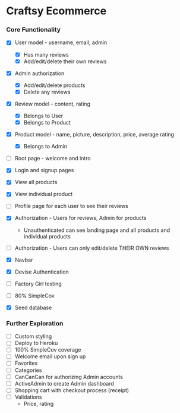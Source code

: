 # Craftsy Ecommerce

### Core Functionality
- [x] User model - username, email, admin
  - [x] Has many reviews
  - [x] Add/edit/delete their own reviews
- [x] Admin authorization
  - [x] Add/edit/delete products
  - [x] Delete any reviews
- [x] Review model - content, rating
  - [x] Belongs to User
  - [x] Belongs to Product
- [x] Product model - name, picture, description, price, average rating
  - [x] Belongs to Admin
- [ ] Root page - welcome and intro
- [x] Login and signup pages
- [x] View all products
- [x] View individual product
- [ ] Profile page for each user to see their reviews
- [x] Authorization - Users for reviews, Admin for products
  * Unauthenticated can see landing page and all products and individual products
- [ ] Authorization - Users can only edit/delete THEIR OWN reviews
- [x] Navbar
- [x] Devise Authentication
- [ ] Factory Girl testing
- [ ] 80% SimpleCov
- [x] Seed database


### Further Exploration
- [ ] Custom styling
- [ ] Deploy to Heroku
- [ ] 100% SimpleCov coverage
- [ ] Welcome email upon sign up
- [ ] Favorites
- [ ] Categories
- [ ] CanCanCan for authorizing Admin accounts
- [ ] ActiveAdmin to create Admin dashboard
- [ ] Shopping cart with checkout process (receipt)
- [ ] Validations
  * Price, rating
